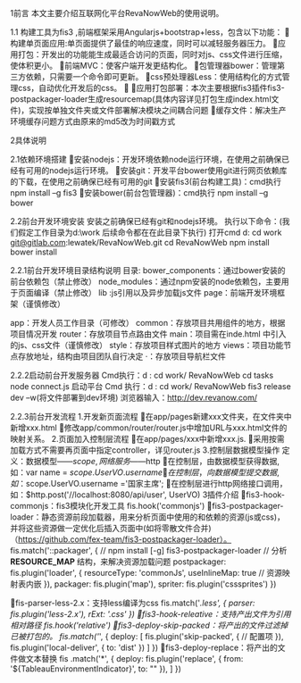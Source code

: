 1前言
本文主要介绍互联网化平台RevaNowWeb的使用说明。

1.1 构建工具为fis3 ,前端框架采用Angularjs+bootstrap+less，包含以下功能：
构建单页面应用:单页面提供了最佳的响应速度，同时可以减轻服务器压力。
应用打包：开发出的功能能生成最适合访问的页面，同时对js、css文件进行压缩，使体积更小。
前端MVC：使客户端开发更结构化。
包管理器bower：管理第三方依赖，只需要一个命令即可更新。
css预处理器Less：使用结构化的方式管理css，自动优化开发后的css。

应用打包部署：本次主要根据fis3插件fis3-postpackager-loader生成resourcemap(具体内容详见打包生成index.html文件)，实现按单独文件夹或文件部署解决模块之间耦合问题
缓存文件：解决生产环境缓存问题方式由原来的md5改为时间戳方式

2具体说明

2.1依赖环境搭建
安装nodejs：开发环境依赖node运行环境，在使用之前确保已经有可用的nodejs运行环境。
安装git：开发平台bower使用git进行网页依赖库的下载，在使用之前确保已经有可用的git
安装fis3(前台构建工具)：cmd执行 npm install –g fis3
安装bower(前台包管理器)：cmd执行 npm install –g bower

2.2前台开发环境安装
安装之前确保已经有git和nodejs环境。
执行以下命令：(我们假定工作目录为d:\work 后续命令都在在此目录下执行)
打开cmd
d:
cd work
   git@gitlab.com:lewatek/RevaNowWeb.git
cd RevaNowWeb
npm install
bower install

2.2.1前台开发环境目录结构说明
目录:
bower_components：通过bower安装的前台依赖包（禁止修改）
node_modules：通过npm安装的node依赖包，主要用于页面编译（禁止修改）
  lib :js引用以及异步加载js文件
  page：前端开发环境框架（谨慎修改）

app：开发人员工作目录（可修改）
    common：存放项目共用组件的地方，根据项目情况开发
router：存放项目节点路由文件
main：项目需在inde.html 中引入的js、css文件（谨慎修改）
       style：存放项目样式图片的地方
       views：项目功能节点存放地址，结构由项目团队自行决定
       ·：存放项目导航栏文件
       
2.2.2启动前台开发服务器
Cmd执行：d :
          cd work/ RevaNowWeb
        cd tasks
          node connect.js
启动平台
Cmd 执行：d :
          cd work/ RevaNowWeb
          fis3 release dev –w(将文件部署到dev环境)
浏览器输入：http://dev.revanow.com/

2.2.3前台开发流程
1.开发新页面流程
在app/pages新建xxx文件夹，在文件夹中新增xxx.html
修改app/common/router/router.js中增加URL与xxx.html文件的映射关系。
2.页面加入控制层流程
在app/pages/xxx中新增xxx.js.
采用按需加载方式不需要再页面中指定controller，详见router.js
3.控制层数据模型操作
定义：数据模型——$scope,网络服务——$http
在控制层，由数据模型获得数据,如：var name = $scope.UserVO.username
在控制层，向数据模型提交数据,如：$scope.UserVO.username ='国家主席';
在控制层进行http网络接口调用，如：$http.post('//localhost:8080/api/user', UserVO)
3插件介绍
fis3-hook-commonjs：fis3模块化开发工具
   fis.hook('commonjs') 
fis3-postpackager-loader：静态资源前段加载器，用来分析页面中使用的和依赖的资源(js或css)，并将这些资源做一定优化后插入页面中(如将零散文件合并)（https://github.com/fex-team/fis3-postpackager-loader）。
   fis.match('::packager', {
    // npm install [-g] fis3-postpackager-loader
    // 分析 __RESOURCE_MAP__ 结构，来解决资源加载问题
    postpackager: fis.plugin('loader', {
        resourceType: 'commonJs',
        useInlineMap: true // 资源映射表内嵌
    }),
    packager: fis.plugin('map'),
    spriter: fis.plugin('csssprites')
}) 

fis-parser-less-2.x：支持less编译为css
fis.match('*.less', {   parser: fis.plugin('less-2.x'),   rExt: '.css' })
fis3-hook-releative：支持产出文件为引用相对路径 
  fis.hook('relative')
fis3-deploy-skip-packed：将产出的文件过滤掉已被打包的。
  fis.match('*', {
        deploy: [
            fis.plugin('skip-packed', {
                // 配置项
            }),
            fis.plugin('local-deliver', {
                to: 'dist'
            })
        ]
    })
fis3-deploy-replace：将产出的文件做文本替换
  fis .match('*', {
        deploy:
            fis.plugin('replace', {
                from: '${TableauEnvironmentIndicator}',
                to: ""
            }),
        ]
    })